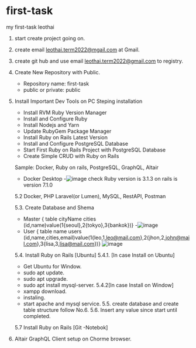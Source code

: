 # first-task
my first-task leothai

1. start create project going on.
2. create email leothai.term2022@mgail.com at Gmail.
3. create git hub and use email leothai.term2022@gmail.com to registry.
4. Create New Repository with Public.
   - Repository name: first-task
   - public or private: public
5. Install Important Dev Tools on PC
     Steping installation
      - Install RVM Ruby Version Manager
      - Install and Configure Ruby
      - Install Nodejs and Yarn
      - Update RubyGem Package Manager
      - Install Ruby on Rails Latest Version
      - Install and Configure PostgreSQL Database
      - Start First Ruby on Rails Project with PostgreSQL Database
      - Create Simple CRUD with Ruby on Rails

     Sample:
      Docker, Ruby on rails, PostgreSQL, GraphQL, Altair
      - Docker Desktop
      -![image](https://user-images.githubusercontent.com/121023196/208801649-5cd8c009-96a6-4382-a036-d19dafa42da4.png)
      check Ruby version is 3.1.3 on rails is version 7.1.0

   5.2 Docker, PHP Laravel(or Lumen), MySQL, RestAPI, Postman

   5.3. Create Database and Shema
      - Master { table cityName cities (id,name)value(1{seoul},2{tokyo},3{bankok})}
      -![image](https://user-images.githubusercontent.com/121023196/208636217-356665e0-356a-4814-809a-ff10b41af8bb.png)
      - User { table name users (id,name,cities,email)value(1{leo,1,leo@mail.com},2{jhon,2,john@mail.com},3{lisa,3,lisa@mail.com})}
      ![image](https://user-images.githubusercontent.com/121023196/208637125-9adec8f9-395d-4637-af42-31a123d05336.png)

   5.4. Install Ruby on Rails [Ubuntu]
      5.4.1. [In case Install on Ubuntu]
      - Get Ubuntu for Window.
      - sudo apt update.
      - sudo apt upgrade.
      - sudo apt install mysql-server.
      5.4.2[In case Install on Window]
      - xampp download.
      - instaling.
      - start apache and mysql service.
    5.5. create database and create table  structure follow No.6.
    5.6. Insert any value since start until completed.

    5.7 Install Ruby on Rails [Git -Notebok]


 6. Altair GraphQL Client setup on Chorme browser.
